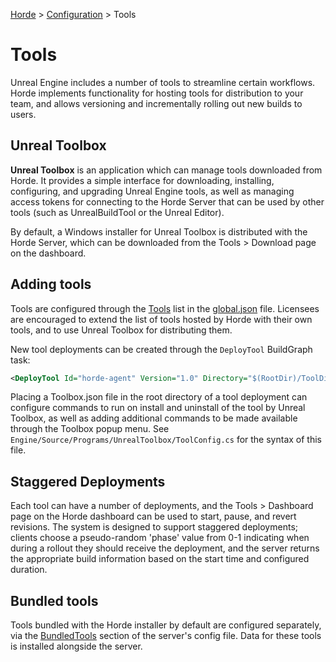 [Horde](../../README.md) > [Configuration](../Config.md) > Tools

# Tools

Unreal Engine includes a number of tools to streamline certain
workflows. Horde implements functionality for hosting tools for
distribution to your team, and allows versioning and incrementally
rolling out new builds to users.

## Unreal Toolbox

**Unreal Toolbox** is an application which can manage tools
downloaded from Horde. It provides a simple interface for
downloading, installing, configuring, and upgrading Unreal Engine
tools, as well as managing access tokens for connecting to the Horde
Server that can be used by other tools (such as UnrealBuildTool or
the Unreal Editor).

By default, a Windows installer for Unreal Toolbox is distributed
with the Horde Server, which can be downloaded from the Tools > Download
page on the dashboard.

## Adding tools

Tools are configured through the [Tools](Schema/Globals.md#toolsconfig)
list in the [global.json](Schema/Globals.md) file. Licensees are encouraged
to extend the list of tools hosted by Horde with their own tools, and to
use Unreal Toolbox for distributing them.

New tool deployments can be created through the `DeployTool` BuildGraph
task:

  ```xml
  <DeployTool Id="horde-agent" Version="1.0" Directory="$(RootDir)/ToolDirectory"/>
  ```

Placing a Toolbox.json file in the root directory of a tool deployment
can configure commands to run on install and uninstall of the tool by
Unreal Toolbox, as well as adding additional commands to be made available
through the Toolbox popup menu. See
`Engine/Source/Programs/UnrealToolbox/ToolConfig.cs` for the syntax of
this file.

## Staggered Deployments

Each tool can have a number of deployments, and the Tools > Dashboard page
on the Horde dashboard can be used to start, pause, and revert revisions.
The system is designed to support staggered deployments; clients
choose a pseudo-random 'phase' value from 0-1 indicating when during a
rollout they should receive the deployment, and the server returns the
appropriate build information based on the start time and configured duration.

## Bundled tools

Tools bundled with the Horde installer by default are configured
separately, via the
[BundledTools](../Deployment/ServerSettings.md#toolsserverconfig) section
of the server's config file. Data for these tools is installed alongside
the server.

